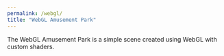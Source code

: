 ```yaml
---
permalink: /webgl/
title: "WebGL Amusement Park"
---
```


The WebGL Amusement Park is a simple scene created using WebGL with custom shaders. 